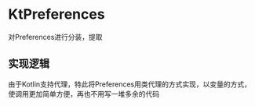 # KtPreferences
对Preferences进行分装，提取  
## 实现逻辑  
由于Kotlin支持代理，特此将Preferences用类代理的方式实现，以变量的方式，使调用更加简单方便，再也不用写一堆多余的代码
